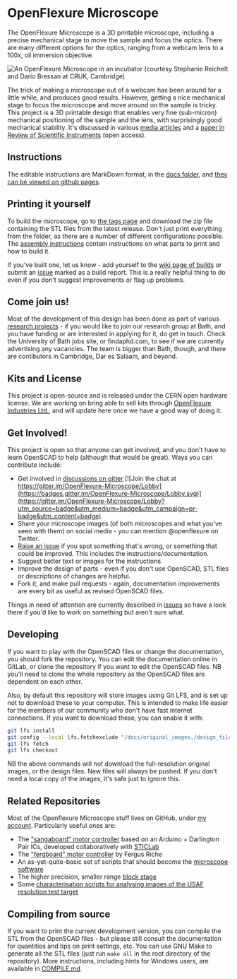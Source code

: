 # OpenFlexure Microscope
The OpenFlexure Microscope is a  3D printable microscope, including a precise mechanical stage to move the sample and focus the optics.  There are many different options for the optics, ranging from a webcam lens to a 100x, oil immersion objective.

![An OpenFlexure Microscope in an incubator (courtesy Stephanie Reichelt and Dario Bressan at CRUK, Cambridge)](https://rwb27.github.io/openflexure_microscope/images/microscope_in_incubator.jpg)

The trick of making a microscope out of a webcam has been around for a little while, and produces good results.  However, getting a nice mechanical stage to focus the microscope and move around on the sample is tricky.  This project is a 3D printable design that enables very fine (sub-micron) mechanical positioning of the sample and the lens, with surprisingly good mechanical stability.  It's discussed in various [media articles](https://gitlab.com/openflexure/openflexure-microscope/wikis/Media-Articles) and a [paper in Review of Scientific Instruments](http://dx.doi.org/10.1063/1.4941068) (open access).

## Instructions
The editable instructions are MarkDown format, in the [docs folder](./docs/), and [they can be viewed on github pages](http://rwb27.github.io/openflexure_microscope/docs/).

## Printing it yourself
To build the microscope, go to [the tags page](https://gitlab.com/openflexure/openflexure-microscope/tags) and download the zip file containing the STL files from the latest release.  Don't just print everything from the folder, as there are a number of different configurations possible.  The [assembly instructions](http://rwb27.github.io/openflexure_microscope/docs/) contain instructions on what parts to print and how to build it.

If you've built one, let us know - add yourself to the [wiki page of builds](https://gitlab.com/openflexure/openflexure-microscope/wikis/Assembly-Logs) or submit an [issue](https://gitlab.com/openflexure/openflexure-microscope/issues/new) marked as a build report.  This is a really helpful thing to do even if you don't suggest improvements or flag up problems.

## Come join us!
Most of the development of this design has been done as part of various [research projects](http://www.bath.ac.uk/physics/contacts/academics/richard-bowman/index.html) - if you would like to join our research group at Bath, and you have funding or are interested in applying for it, do get in touch.  Check the University of Bath jobs site, or findaphd.com, to see if we are currently advertising any vacancies.  The team is bigger than Bath, though, and there are contibutors in Cambridge, Dar es Salaam, and beyond.

## Kits and License
This project is open-source and is released under the CERN open hardware license.  We are working on bring able to sell kits through [OpenFlexure Industries Ltd.](https://www.openflexure.com/), and will update here once we have a good way of doing it.


## Get Involved!
This project is open so that anyone can get involved, and you don't have to learn OpenSCAD to help (although that would be great).  Ways you can contribute include:

* Get involved in [discussions on gitter](https://gitter.im/OpenFlexure-Microscope/Lobby) [![Join the chat at https://gitter.im/OpenFlexure-Microscope/Lobby](https://badges.gitter.im/OpenFlexure-Microscope/Lobby.svg)](https://gitter.im/OpenFlexure-Microscope/Lobby?utm_source=badge&utm_medium=badge&utm_campaign=pr-badge&utm_content=badge)
* Share your microscope images (of both microscopes and what you've seen with them) on social media - you can mention @openflexure on Twitter.
* [Raise an issue](https://gitlab.com/openflexure/openflexure-microscope/issues/) if you spot something that's wrong, or something that could be improved.  This includes the instructions/documentation.
* Suggest better text or images for the instructions.
* Improve the design of parts - even if you don't use OpenSCAD, STL files or descriptions of changes are helpful.
* Fork it, and make pull requests - again, documentation improvements are every bit as useful as revised OpenSCAD files.

Things in need of attention are currently described in [issues](https://gitlab.com/openflexure/openflexure-microscope/issues/) so have a look there if you'd like to work on something but aren't sure what.

## Developing
If you want to play with the OpenSCAD files or change the documentation, you should fork the repository.  You can edit the documentation online in GitLab, or clone the repository if you want to edit the OpenSCAD files.  NB you'll need to clone the whole repository as the OpenSCAD files are dependent on each other.

Also, by default this repository will store images using Git LFS, and is set up not to download these to your computer.  This is intended to make life easier for the members of our community who don't have fast internet connections.  If you want to download these, you can enable it with:
```bash
git lfs install
git config --local lfs.fetchexclude "/docs/original_images,/design_files"
git lfs fetch
git lfs checkout
```
NB the above commands will not download the full-resolution original images, or the design files.  New files will always be pushed.  If you don't need a local copy of the images, it's safe just to ignore this.

## Related Repositories
Most of the Openflexure Microscope stuff lives on GitHub, under [my account](https://github.com/rwb27/).  Particularly useful ones are:
* The ["sangaboard" motor controller](https://gitlab.com/bath_open_instrumentation_group/sangaboard) based on an Arduino + Darlington Pair ICs, developed collaboratively with [STICLab](http://www.sticlab.co.tz)
* The ["fergboard" motor controller](https://github.com/fr293/motor_board) by Fergus Riche
* An as-yet-quite-basic set of scripts that should become the [microscope software](https://github.com/rwb27/openflexure_microscope_software/)
* The higher precision, smaller range [block stage](https://github.com/rwb27/openflexure_block_stage)
* Some [characterisation scripts for analysing images of the USAF resolution test target](https://github.com/rwb27/usaf_analysis/)

## Compiling from source
If you want to print the current development version, you can compile the STL from the OpenSCAD files - but please still consult the documentation for quantities and tips on print settings, etc.  You can use GNU Make to generate all the STL files (just run ``make all`` in the root directory of the repository).  More instructions, including hints for Windows users, are available in [COMPILE.md](COMPILE.md).
